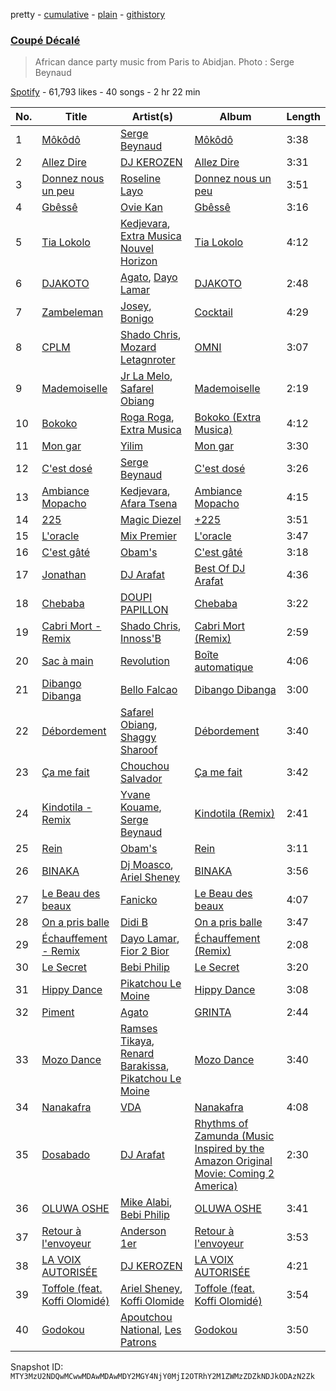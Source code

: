 pretty - [cumulative](/playlists/cumulative/37i9dQZF1DX0z1epx5KTtS.md) - [plain](/playlists/plain/37i9dQZF1DX0z1epx5KTtS) - [githistory](https://github.githistory.xyz/mackorone/spotify-playlist-archive/blob/main/playlists/plain/37i9dQZF1DX0z1epx5KTtS)

### [Coupé Décalé](https://open.spotify.com/playlist/37i9dQZF1DX0z1epx5KTtS)

> African dance party music from Paris to Abidjan\. Photo : Serge Beynaud

[Spotify](https://open.spotify.com/user/spotify) - 61,793 likes - 40 songs - 2 hr 22 min

| No. | Title | Artist(s) | Album | Length |
|---|---|---|---|---|
| 1 | [Môkôdô](https://open.spotify.com/track/6h8y0m2kxxmmpqWRnRIQ6h) | [Serge Beynaud](https://open.spotify.com/artist/5ec33wcEQ79fGKDP3SK6D1) | [Môkôdô](https://open.spotify.com/album/0EyG4YFFoRm8WJyXvHRJfD) | 3:38 |
| 2 | [Allez Dire](https://open.spotify.com/track/1zxQQU3fRRPnpVKM8bd1cf) | [DJ KEROZEN](https://open.spotify.com/artist/6CPW7jlE6totfvrymgqV7W) | [Allez Dire](https://open.spotify.com/album/3Z9MaFaOQTvNmwK0PGrsve) | 3:31 |
| 3 | [Donnez nous un peu](https://open.spotify.com/track/2XnpZ2HWVvEJqUhyhQBGZj) | [Roseline Layo](https://open.spotify.com/artist/3vrK28yYXzDOifqaD3YyEI) | [Donnez nous un peu](https://open.spotify.com/album/3uF6riPOUySzte9e68eXUu) | 3:51 |
| 4 | [Gbêssê](https://open.spotify.com/track/4HnSuaffFKg2FveLpOubAr) | [Ovie Kan](https://open.spotify.com/artist/3nKWXc2kFHNOhjr37rkvqd) | [Gbêssê](https://open.spotify.com/album/60ZH03fBOxrVsHuP5VTdee) | 3:16 |
| 5 | [Tia Lokolo](https://open.spotify.com/track/2HF3vfhadGD8031QYEi9UK) | [Kedjevara](https://open.spotify.com/artist/0aP3R0xostpYHSxtLFmny6), [Extra Musica Nouvel Horizon](https://open.spotify.com/artist/2euF0knOB1Cv50nTlXGW98) | [Tia Lokolo](https://open.spotify.com/album/1ztxb2s1GFytG2MiUhNJge) | 4:12 |
| 6 | [DJAKOTO](https://open.spotify.com/track/4bbLwc6FSnibrV6iZeJ2hM) | [Agato](https://open.spotify.com/artist/7sDqcdPnwu8MAy5zulMiNz), [Dayo Lamar](https://open.spotify.com/artist/05bfMROifJpylezJUnm10j) | [DJAKOTO](https://open.spotify.com/album/6UylXYPAXpU6Ohpm2Y8Ad5) | 2:48 |
| 7 | [Zambeleman](https://open.spotify.com/track/5QqYi2I1W5qWs492jukBhc) | [Josey](https://open.spotify.com/artist/5Dd8Qrck8pEc9EucV9xdjq), [Bonigo](https://open.spotify.com/artist/6haKYR8zgWMWv4VK8TYBME) | [Cocktail](https://open.spotify.com/album/6a79UcGIGSIDsTPgKoKepN) | 4:29 |
| 8 | [CPLM](https://open.spotify.com/track/1nMW4kWWNlCdZ5YWoUURm8) | [Shado Chris](https://open.spotify.com/artist/1Cy58GZRk3TYmX0pb6pExg), [Mozard Letagnroter](https://open.spotify.com/artist/6gpi6KpAKEKb5YBHLKxOEo) | [OMNI](https://open.spotify.com/album/7IdUJMA4X3IzzrQeWfMJJ4) | 3:07 |
| 9 | [Mademoiselle](https://open.spotify.com/track/3Vt5QZrsmeOESKmpciE4ks) | [Jr La Melo](https://open.spotify.com/artist/66zu5ZivCIIEf7agz4ZMrU), [Safarel Obiang](https://open.spotify.com/artist/6AmjB7L0xr4B5iriGwHjxK) | [Mademoiselle](https://open.spotify.com/album/2vA35OUTpM5gVmTPnTGSnC) | 2:19 |
| 10 | [Bokoko](https://open.spotify.com/track/1DSdM1nslwDn8JlHElw6Yc) | [Roga Roga](https://open.spotify.com/artist/2L1TvC8zgIymRxaa32TWug), [Extra Musica](https://open.spotify.com/artist/5b93AJQpEWNI8b1X6Nu99K) | [Bokoko \(Extra Musica\)](https://open.spotify.com/album/6UQuvYAa0xee2V2Wh4W3o6) | 4:12 |
| 11 | [Mon gar](https://open.spotify.com/track/2OtsMf8cvkkogm5yJZyh44) | [Yilim](https://open.spotify.com/artist/1UAzbRXl5HrFENZFNtmO09) | [Mon gar](https://open.spotify.com/album/7KSSQ9nredhRwgVpwU6jBe) | 3:30 |
| 12 | [C'est dosé](https://open.spotify.com/track/0UWLz61FiuLAEcpLebbvZB) | [Serge Beynaud](https://open.spotify.com/artist/5ec33wcEQ79fGKDP3SK6D1) | [C'est dosé](https://open.spotify.com/album/5FY4VGL8QWWn3Vu6gNrKQ5) | 3:26 |
| 13 | [Ambiance Mopacho](https://open.spotify.com/track/2M4f4coh903vjprofqQcrW) | [Kedjevara](https://open.spotify.com/artist/0aP3R0xostpYHSxtLFmny6), [Afara Tsena](https://open.spotify.com/artist/6DBlaKCGO6sSnjDopf2bwP) | [Ambiance Mopacho](https://open.spotify.com/album/5QgIL8XeuoJgyqUeXEx1g6) | 4:15 |
| 14 | [225](https://open.spotify.com/track/6f7yT22j7VT5KrYLFBdmbk) | [Magic Diezel](https://open.spotify.com/artist/6rZ6trCuPYGDWkwuWWDnwa) | [+225](https://open.spotify.com/album/2HS0I5VJWUnsDOdEBeYr5K) | 3:51 |
| 15 | [L'oracle](https://open.spotify.com/track/5ipGUUPcatXiBmrHhGJemN) | [Mix Premier](https://open.spotify.com/artist/36gxOWwXw9Im9ZiVVMO0XY) | [L'oracle](https://open.spotify.com/album/2vKHZakByZuHKbitRaflRc) | 3:47 |
| 16 | [C'est gâté](https://open.spotify.com/track/5lFhAaksXwDqd0SCj9pK5V) | [Obam's](https://open.spotify.com/artist/6MtWmIeWlDa4xvd5nWf5hq) | [C'est gâté](https://open.spotify.com/album/0WAvLhOtVWCj7DiRtSi5MX) | 3:18 |
| 17 | [Jonathan](https://open.spotify.com/track/11JSSg1ZbE0BXKlEj5qEfO) | [DJ Arafat](https://open.spotify.com/artist/0ipkUaXENFuJxWcCFfXXQ8) | [Best Of DJ Arafat](https://open.spotify.com/album/36E4Ue8a0lAO0jHMDmiqNK) | 4:36 |
| 18 | [Chebaba](https://open.spotify.com/track/2GrBcbY5ui7yYD9cz1qalO) | [DOUPI PAPILLON](https://open.spotify.com/artist/0Ndfw3wuP0M6OTL0jv96le) | [Chebaba](https://open.spotify.com/album/1oxFxatESpXiF5NxLToR74) | 3:22 |
| 19 | [Cabri Mort \- Remix](https://open.spotify.com/track/6oMr9YN0oodyAnR8lfiHZ2) | [Shado Chris](https://open.spotify.com/artist/1Cy58GZRk3TYmX0pb6pExg), [Innoss'B](https://open.spotify.com/artist/1nLQWXXs7ZauI4SC6rUFPV) | [Cabri Mort \(Remix\)](https://open.spotify.com/album/2wEh88diaPfNN7VAJ0plXC) | 2:59 |
| 20 | [Sac à main](https://open.spotify.com/track/66NOf4gM87dJHggT574dnL) | [Revolution](https://open.spotify.com/artist/599jagD7OBej5DjDC24Ext) | [Boîte automatique](https://open.spotify.com/album/1y44R2UA3pHtNPLTfju3Ue) | 4:06 |
| 21 | [Dibango Dibanga](https://open.spotify.com/track/5JjlAXr0s5A1S9JSUBTN8U) | [Bello Falcao](https://open.spotify.com/artist/3bskvfAKK6Qmmzx5LDtP9R) | [Dibango Dibanga](https://open.spotify.com/album/1K8UMbxiHBMAfI5eGF7cuX) | 3:00 |
| 22 | [Débordement](https://open.spotify.com/track/1O5ZMazV82oegjqaXrphT5) | [Safarel Obiang](https://open.spotify.com/artist/6AmjB7L0xr4B5iriGwHjxK), [Shaggy Sharoof](https://open.spotify.com/artist/2OjFYRzMa5iBpYqJfWVCYg) | [Débordement](https://open.spotify.com/album/6hWIrIYXRphvEAuUy90cpM) | 3:40 |
| 23 | [Ça me fait](https://open.spotify.com/track/621YkVNvsCKXHh45xfsewd) | [Chouchou Salvador](https://open.spotify.com/artist/44kNwZgajzrqZ2x1qKYohI) | [Ça me fait](https://open.spotify.com/album/44cCWmdLfoYuYLmWfhPfzE) | 3:42 |
| 24 | [Kindotila \- Remix](https://open.spotify.com/track/0ZxIKjaUl31uLgla5QJILZ) | [Yvane Kouame](https://open.spotify.com/artist/3C5aa2x3FFL4JdVjXKJYwP), [Serge Beynaud](https://open.spotify.com/artist/5ec33wcEQ79fGKDP3SK6D1) | [Kindotila \(Remix\)](https://open.spotify.com/album/1TMpL7PorVe5YKhc2zlf3L) | 2:41 |
| 25 | [Rein](https://open.spotify.com/track/5v3phnlqL1HJWobXYH0WHo) | [Obam's](https://open.spotify.com/artist/6MtWmIeWlDa4xvd5nWf5hq) | [Rein](https://open.spotify.com/album/6dkkDjeELnGdewas8yuB2E) | 3:11 |
| 26 | [BINAKA](https://open.spotify.com/track/4G5lllH9iGUSyFkMDwabMU) | [Dj Moasco](https://open.spotify.com/artist/6AfzTdenXg9xaTui9NXoRa), [Ariel Sheney](https://open.spotify.com/artist/7BrWXBFjUPeU8RNS3KL98b) | [BINAKA](https://open.spotify.com/album/0zCYYMTHLUKVTeGJm1w8lh) | 3:56 |
| 27 | [Le Beau des beaux](https://open.spotify.com/track/2T5E3D3TLTJS50VNNqkZJf) | [Fanicko](https://open.spotify.com/artist/5w4rQV4ajaclFQUATqeo4p) | [Le Beau des beaux](https://open.spotify.com/album/4e9R1lhWaPLrNxAdGHrd70) | 4:07 |
| 28 | [On a pris balle](https://open.spotify.com/track/3VqaDBt6C9pNns6didf0QM) | [Didi B](https://open.spotify.com/artist/2FwWGogJ04HZdALWeMxZA4) | [On a pris balle](https://open.spotify.com/album/5m5yg13KGziSTHUsOpuBOo) | 3:47 |
| 29 | [Échauffement \- Remix](https://open.spotify.com/track/7FrQ65IHw0NCJOPsm2mAML) | [Dayo Lamar](https://open.spotify.com/artist/05bfMROifJpylezJUnm10j), [Fior 2 Bior](https://open.spotify.com/artist/1Aa3gpwuQeWHXUkjCa6BrL) | [Échauffement \(Remix\)](https://open.spotify.com/album/5oBjhFTdm6JAMsJfCxY1dR) | 2:08 |
| 30 | [Le Secret](https://open.spotify.com/track/09V5sBv2hhBXSRjXSAB3sb) | [Bebi Philip](https://open.spotify.com/artist/4DPAkF8h2JInYO0wOLQhRt) | [Le Secret](https://open.spotify.com/album/1h9Xp386wUIbffEgODh4ic) | 3:20 |
| 31 | [Hippy Dance](https://open.spotify.com/track/6zYr2POno0mWqu8kr7EeMp) | [Pikatchou Le Moine](https://open.spotify.com/artist/2I1IZqjxZgLQmBSkk7LZl2) | [Hippy Dance](https://open.spotify.com/album/5YG6ZxsQMr7w9Mt2JJRUSR) | 3:08 |
| 32 | [Piment](https://open.spotify.com/track/7gB92KifQkXumaRUvxMRNN) | [Agato](https://open.spotify.com/artist/7sDqcdPnwu8MAy5zulMiNz) | [GRINTA](https://open.spotify.com/album/1vEPXP3H5oAg8OOYdKF3pX) | 2:44 |
| 33 | [Mozo Dance](https://open.spotify.com/track/0dwgVvBmuaoiJJUOkNS8VX) | [Ramses Tikaya](https://open.spotify.com/artist/0q00AIYSAbXj18rBqWCYT1), [Renard Barakissa](https://open.spotify.com/artist/723b4uVlhopiahp6hgHGRj), [Pikatchou Le Moine](https://open.spotify.com/artist/2I1IZqjxZgLQmBSkk7LZl2) | [Mozo Dance](https://open.spotify.com/album/4CfE5TqPCpZTJ5YvKAZhVb) | 3:40 |
| 34 | [Nanakafra](https://open.spotify.com/track/5xeXI8AUH8HOD67jVqAczp) | [VDA](https://open.spotify.com/artist/5KFQVUUJceKqUAjdtMD4D0) | [Nanakafra](https://open.spotify.com/album/5MMCy49BKCbOuale1Pc6Cs) | 4:08 |
| 35 | [Dosabado](https://open.spotify.com/track/5g9YSheBayQuouTCHXDJt6) | [DJ Arafat](https://open.spotify.com/artist/0ipkUaXENFuJxWcCFfXXQ8) | [Rhythms of Zamunda \(Music Inspired by the Amazon Original Movie: Coming 2 America\)](https://open.spotify.com/album/3OelY3WvwTxAQGBGgdxEPn) | 2:30 |
| 36 | [OLUWA OSHE](https://open.spotify.com/track/0ocKa3ZwyFVGfm2pb1xaUc) | [Mike Alabi](https://open.spotify.com/artist/6oWQR8FVaUVuvDITh8AIwM), [Bebi Philip](https://open.spotify.com/artist/4DPAkF8h2JInYO0wOLQhRt) | [OLUWA OSHE](https://open.spotify.com/album/5sQZ8G7IXc9SkjdgOuAikB) | 3:41 |
| 37 | [Retour à l'envoyeur](https://open.spotify.com/track/1TPJuA1nHM2YoVQ1AAEJ4O) | [Anderson 1er](https://open.spotify.com/artist/2MF2HhouHc4XEbRl7N6Jpp) | [Retour à l'envoyeur](https://open.spotify.com/album/2WOzhUZkErZQG4s07tV8Sl) | 3:53 |
| 38 | [LA VOIX AUTORISÉE](https://open.spotify.com/track/64JJMek8ikqXOSyUPFxigT) | [DJ KEROZEN](https://open.spotify.com/artist/6CPW7jlE6totfvrymgqV7W) | [LA VOIX AUTORISÉE](https://open.spotify.com/album/6qufDDfosaF5gaQLRkmL4T) | 4:21 |
| 39 | [Toffole \(feat\. Koffi Olomidé\)](https://open.spotify.com/track/5SDXcxvvxGoLbfRKg8cX9x) | [Ariel Sheney](https://open.spotify.com/artist/7BrWXBFjUPeU8RNS3KL98b), [Koffi Olomide](https://open.spotify.com/artist/7e14Bh8oZXNRmZxjhhTARb) | [Toffole \(feat\. Koffi Olomidé\)](https://open.spotify.com/album/6pFvsYQ82OZLx1t5dtIxlQ) | 3:54 |
| 40 | [Godokou](https://open.spotify.com/track/6gvANR4MUDjSjETEXRfO08) | [Apoutchou National](https://open.spotify.com/artist/7kHgJvT9eOCLwXr4xPIRnC), [Les Patrons](https://open.spotify.com/artist/1nsZMNRP1vmtIat8hD4bHg) | [Godokou](https://open.spotify.com/album/2tJsVMOI29MOKatOUJqMET) | 3:50 |

Snapshot ID: `MTY3MzU2NDQwMCwwMDAwMDAwMDY2MGY4NjY0MjI2OTRhY2M1ZWMzZDZkNDJkODAzN2Zk`
